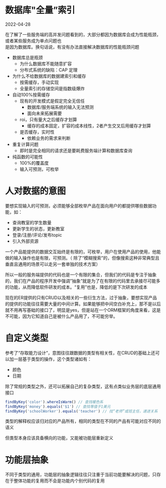 # 数据库"全量”索引
2022-04-28

在了解了一些服务端的高并发问题看到的，大部分都因为数据库会成为性能瓶颈，或者某些服务成为单点问题也<br />是因为数据库。换句话说，有没有办法直接解决数据库的性能瓶颈问题

- 数据库总是瓶颈
   - 为什么数据库不能随意扩容
   - 分布式系统的缺陷：CAP 定理
- 为什么不给数据库的数据建索引和缓存
   - 按需缓存，手动实现
   - 全量索引的存储空间是指数级爆炸
- 自动100%按需缓存
   - 现有的开发模式是假定完全无信任
      - 数据库/服务端系统的输入无法预测
      - 面向未来拓展需要
   - roi，只有量大之后缓存才划算
      - 缓存的成本固定，扩容的成本线性，2者产生交叉后用缓存才划算
   - 是否缓存，实时性
      - 依赖业务的需求来判断
- 重复计算问题
   - 即时是完全相同的请求还是要耗费服务端计算和数据库查询
- 纯函数的可能性
   - 100%的覆盖度
   - 输入可预测，可枚举


# 人对数据的意图
要想实现输入的可预测，必须能够全部枚举产品在面向用户的都提供哪些数据功能，如：

- 查询教室的学生数量
- 更新学生的状态，更新教室
- 登录/注册/评论/发布topic
- 引入外部资源

一个产品能提供的数据交互始终是有限的，可枚举，用户在使用产品的使用，他能做的输入操作也是有限，可预测。（ 除了“模糊搜索”的，但像搜索这种非常典型且垂直且通用的场景可以走另一套单独的技术方案）

所以一般的服务端提供的代码也是一个有限的集合，但我们的代码是专注于抽象的，我们在产品的程序开发中强调”抽象”就是为了在有限的代码里去承接尽可能多的功能，从而降低软件研发的成本。“复用”也是，降低的是下次研发的成本

现在的ER提供的只有CRUD以及相关的一些衍生方法，过于抽象，要想实现产品的提供的功能往往需要大量的中间计算。如果能够把中间空白补充上，那不是以后就不用再写基础的接口了，明显是yes，但是站在一个ORM框架的角度来看，这是不可能，因为它知道自己是被什么产品用了，不可能穷举。


# 自定义类型
参考了“存取能力设计”，意图往往跟数据的类型有相关性，在CRUD的基础上还可以加一层基于类型的操作，这个类型诸如有：

- 颜色
- 日期

除了常规的类型之外，还可以拓展自己的复杂类型，这有点类似业务层的底层通用接口
```typescript
findByKey('color').whereIsWarm() // 查找暖色系
findByKey('money').equals('$1') // 查找等值于1美元
findByKey('schoolWorker').equals('teacher') // 找“老师”或班主任，递进关系
```
类型的解释权应该归对应的产品所有，相同的类型在不同的产品有可能对应不同的语义

但类型本身应该具备横向的功能，又能被功能层重新定义

# 功能层抽象
不同于类型的通用，功能层的抽象逻辑往往只注重于当前功能要解决的问题，只存在于整体功能的复用而不会是功能内个别代码的复用
